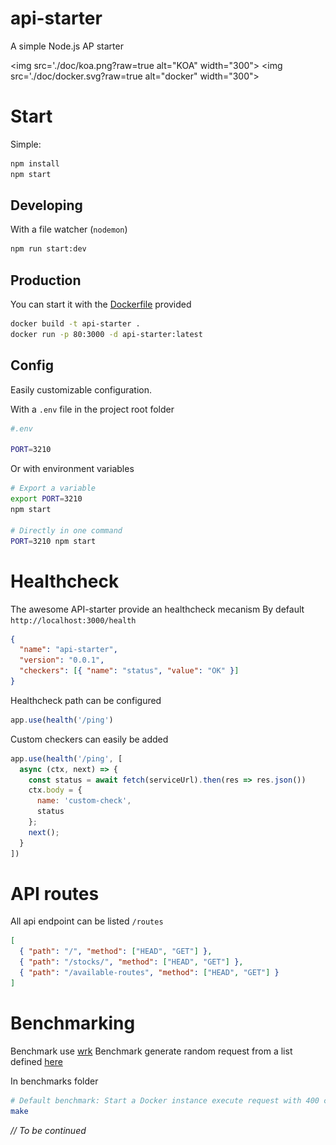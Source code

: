 # api-starter

A simple Node.js AP starter

<img src='./doc/koa.png?raw=true alt="KOA" width="300">
<img src='./doc/docker.svg?raw=true alt="docker" width="300">

# Start

Simple:

```bash
npm install
npm start
```

## Developing

With a file watcher (`nodemon`)

```bash
npm run start:dev
```

## Production

You can start it with the [Dockerfile](https://github.com/kepennar/api-starter/blob/master/Dockerfile)
provided

```bash
docker build -t api-starter .
docker run -p 80:3000 -d api-starter:latest
```

## Config

Easily customizable configuration.

With a `.env` file in the project root folder

```bash
#.env

PORT=3210
```

Or with environment variables

```bash
# Export a variable
export PORT=3210
npm start

# Directly in one command
PORT=3210 npm start
```

# Healthcheck

The awesome API-starter provide an healthcheck mecanism By default
`http://localhost:3000/health`

```json
{
  "name": "api-starter",
  "version": "0.0.1",
  "checkers": [{ "name": "status", "value": "OK" }]
}
```

Healthcheck path can be configured

```javascript
app.use(health('/ping')
```

Custom checkers can easily be added

```javascript
app.use(health('/ping', [
  async (ctx, next) => {
    const status = await fetch(serviceUrl).then(res => res.json())
    ctx.body = {
      name: 'custom-check',
      status
    };
    next();
  }
])
```

# API routes

All api endpoint can be listed `/routes`

```json
[
  { "path": "/", "method": ["HEAD", "GET"] },
  { "path": "/stocks/", "method": ["HEAD", "GET"] },
  { "path": "/available-routes", "method": ["HEAD", "GET"] }
]
```

# Benchmarking

Benchmark use [wrk](https://github.com/wg/wrk) Benchmark generate random request
from a list defined
[here](https://github.com/kepennar/api-starter/blob/master/benchmark/script.lua#L2)

In benchmarks folder

```bash
# Default benchmark: Start a Docker instance execute request with 400 connections on 12 threads during various duration
make

```

_// To be continued_
